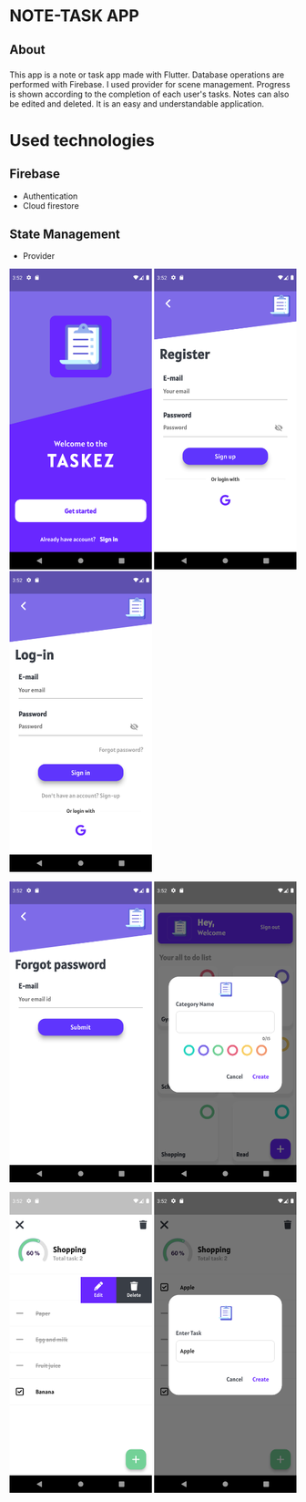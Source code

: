 
# NOTE-TASK APP

## About
### 
This app is a note or task app made with Flutter. Database operations are performed with Firebase. I used provider for scene management. Progress is shown according to the completion of each user's tasks. Notes can also be edited and deleted.
It is an easy and understandable application.
# Used technologies
## Firebase 
- Authentication
- Cloud firestore

## State Management
-  Provider



<img width="250" src="https://github.com/Senures/project_se/blob/main/app-ss/root.png"> <img width="250" src="https://github.com/Senures/project_se/blob/main/app-ss/register.png"> <img width="250" src="https://github.com/Senures/project_se/blob/main/app-ss/login.png"> 


<img width="250" src="https://github.com/Senures/project_se/blob/main/app-ss/password.png"> <img width="250" src="https://github.com/Senures/project_se/blob/main/app-ss/home.png">

 

 
 <img width="250" src="https://github.com/Senures/project_se/blob/main/app-ss/detail.png"> <img width="250" src="https://github.com/Senures/project_se/blob/main/app-ss/task.png">


 




